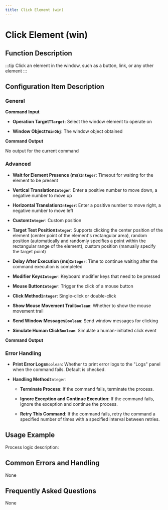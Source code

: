 ```yaml
---
title: Click Element (win)
---
```


# Click Element (win)

## Function Description

:::tip 
Click an element in the window, such as a button, link, or any other element
:::

## Configuration Item Description

### General

**Command Input**

- **Operation Target`TTarget`**: Select the window element to operate on

- **Window Object`TWinObj`**: The window object obtained


**Command Output**

No output for the current command

### Advanced

- **Wait for Element Presence (ms)`Integer`**: Timeout for waiting for the element to be present

- **Vertical Translation`Integer`**: Enter a positive number to move down, a negative number to move up

- **Horizontal Translation`Integer`**: Enter a positive number to move right, a negative number to move left

- **Custom`Integer`**: Custom position

- **Target Text Position`Integer`**: Supports clicking the center position of the element (center point of the element's rectangular area), random position (automatically and randomly specifies a point within the rectangular range of the element), custom position (manually specify the target point)

- **Delay After Execution (ms)`Integer`**: Time to continue waiting after the command execution is completed

- **Modifier Keys`Integer`**: Keyboard modifier keys that need to be pressed

- **Mouse Button`Integer`**: Trigger the click of a mouse button

- **Click Method`Integer`**: Single-click or double-click

- **Show Mouse Movement Trail`Boolean`**: Whether to show the mouse movement trail

- **Send Window Messages`Boolean`**: Send window messages for clicking

- **Simulate Human Click`Boolean`**: Simulate a human-initiated click event


**Command Output**

### Error Handling

- **Print Error Logs**`Boolean`: Whether to print error logs to the "Logs" panel when the command fails. Default is checked. 

- **Handling Method**`Integer`:

    - **Terminate Process**: If the command fails, terminate the process.

    - **Ignore Exception and Continue Execution**: If the command fails, ignore the exception and continue the process.

    - **Retry This Command**: If the command fails, retry the command a specified number of times with a specified interval between retries.

## Usage Example

Process logic description:

## Common Errors and Handling

None

## Frequently Asked Questions

None

